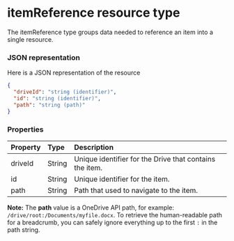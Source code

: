 # itemReference resource type

The itemReference type groups data needed to reference an item into a single resource.

### JSON representation

Here is a JSON representation of the resource

<!-- {
  "blockType": "resource",
  "optionalProperties": [

  ],
  "@odata.type": "microsoft.graph.itemreference"
}-->

```json
{
  "driveId": "string (identifier)",
  "id": "string (identifier)",
  "path": "string (path)"
}
```

### Properties

| Property      | Type   | Description                                             |
|:--------------|:-------|:--------------------------------------------------------|
| driveId   | String | Unique identifier for the Drive that contains the item. |
| id        | String | Unique identifier for the item.                         |
| path      | String | Path that used to navigate to the item.                 |

**Note:** The **path** value is a OneDrive API path, for example: `/drive/root:/Documents/myfile.docx`.
To retrieve the human-readable path for a breadcrumb, you can safely ignore
everything up to the first `:` in the path string.

<!-- uuid: 8fcb5dbc-d5aa-4681-8e31-b001d5168d79
2015-10-25 14:57:30 UTC -->
<!-- {
  "type": "#page.annotation",
  "description": "itemReference resource",
  "keywords": "",
  "section": "documentation",
  "tocPath": ""
}-->